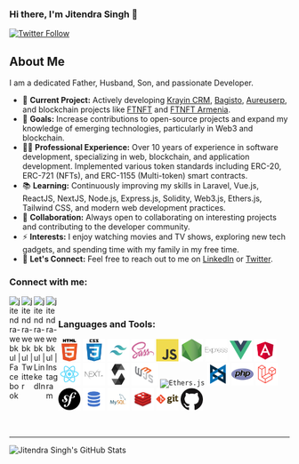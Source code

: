### Hi there, I'm Jitendra Singh 👋

[![Twitter Follow](https://img.shields.io/twitter/follow/jitendrajitu2?color=1DA1F2&logo=twitter&style=for-the-badge)](https://twitter.com/intent/follow?original_referer=https%3A%2F%2Fgithub.com%2Fjitendrajitu2&screen_name=jitendrajitu2)

## About Me

I am a dedicated Father, Husband, Son, and passionate Developer.

- 🌱 **Current Project:** Actively developing [Krayin CRM][crm_link], [Bagisto][bagisto_link], [Aureuserp][aureuserp_link], and blockchain projects like [FTNFT][ftnft_link] and [FTNFT Armenia][ftnft_am_link].
- 🥅 **Goals:** Increase contributions to open-source projects and expand my knowledge of emerging technologies, particularly in Web3 and blockchain.
- 👨‍💻 **Professional Experience:** Over 10 years of experience in software development, specializing in web, blockchain, and application development. Implemented various token standards including ERC-20, ERC-721 (NFTs), and ERC-1155 (Multi-token) smart contracts.
- 📚 **Learning:** Continuously improving my skills in Laravel, Vue.js, ReactJS, NextJS, Node.js, Express.js, Solidity, Web3.js, Ethers.js, Tailwind CSS, and modern web development practices.
- 🤝 **Collaboration:** Always open to collaborating on interesting projects and contributing to the developer community.
- ⚡ **Interests:** I enjoy watching movies and TV shows, exploring new tech gadgets, and spending time with my family in my free time.
- 💬 **Let's Connect:** Feel free to reach out to me on [LinkedIn][linkedin] or [Twitter][twitter].

### Connect with me:

[<img align="left" alt="jitendra-webkul | Facebook" width="22px" src="https://cdn.jsdelivr.net/npm/simple-icons@v3/icons/facebook.svg" />][facebook]
[<img align="left" alt="jitendra-webkul | Twitter" width="22px" src="https://cdn.jsdelivr.net/npm/simple-icons@v3/icons/twitter.svg" />][twitter]
[<img align="left" alt="jitendra-webkul | LinkedIn" width="22px" src="https://cdn.jsdelivr.net/npm/simple-icons@v3/icons/linkedin.svg" />][linkedin]
[<img align="left" alt="jitendra-webkul | Instagram" width="22px" src="https://cdn.jsdelivr.net/npm/simple-icons@v3/icons/instagram.svg" />][instagram]

<br />

### Languages and Tools:

<code><img alt="HTMl" height="40" src="https://raw.githubusercontent.com/github/explore/80688e429a7d4ef2fca1e82350fe8e3517d3494d/topics/html/html.png" /></code>
<code><img alt="CSS" height="40" src="https://raw.githubusercontent.com/github/explore/80688e429a7d4ef2fca1e82350fe8e3517d3494d/topics/css/css.png" /></code>
<code><img alt="SASS" height="40" src="https://raw.githubusercontent.com/github/explore/80688e429a7d4ef2fca1e82350fe8e3517d3494d/topics/tailwind/tailwind.png" /></code>
<code><img alt="Tailwind CSS" height="40" src="https://raw.githubusercontent.com/github/explore/80688e429a7d4ef2fca1e82350fe8e3517d3494d/topics/sass/sass.png" /></code>
<code><img alt="Java Script" height="40" src="https://raw.githubusercontent.com/github/explore/80688e429a7d4ef2fca1e82350fe8e3517d3494d/topics/javascript/javascript.png" /></code>
<code><img alt="Node.js" height="40" src="https://raw.githubusercontent.com/github/explore/80688e429a7d4ef2fca1e82350fe8e3517d3494d/topics/nodejs/nodejs.png" /></code>
<code><img alt="Express.js" height="40" src="https://raw.githubusercontent.com/github/explore/80688e429a7d4ef2fca1e82350fe8e3517d3494d/topics/express/express.png" /></code>
<code><img alt="Vue Js" height="40" src="https://raw.githubusercontent.com/github/explore/80688e429a7d4ef2fca1e82350fe8e3517d3494d/topics/vue/vue.png"></code>
<code><img alt="Angular" height="40" src="https://raw.githubusercontent.com/github/explore/80688e429a7d4ef2fca1e82350fe8e3517d3494d/topics/angular/angular.png"></code>
<code><img alt="React" height="40" src="https://raw.githubusercontent.com/github/explore/80688e429a7d4ef2fca1e82350fe8e3517d3494d/topics/react/react.png"></code>
<code><img alt="Next.js" height="40" src="https://raw.githubusercontent.com/github/explore/28b02bbc9ad9f7a503c43775aebeb515dc2da5fc/topics/nextjs/nextjs.png"></code>
<code><img alt="Solidity" height="40" src="https://raw.githubusercontent.com/github/explore/ba9de12f88fd08825c51928e91f1678cb5c94b26/topics/solidity/solidity.png"></code>
<code><img alt="Web3.js" height="40" src="https://raw.githubusercontent.com/ChainSafe/web3.js/1.x/assets/logo/web3js.jpg"></code>
<code><img alt="Ethers.js" height="40" src="https://docs.ethers.org/v6/static/logo.svg" /></code>
<code><img alt="Backbone Js" height="40" src="https://raw.githubusercontent.com/github/explore/80688e429a7d4ef2fca1e82350fe8e3517d3494d/topics/backbonejs/backbonejs.png"></code>
<code><img alt="PHP" height="40" src="https://raw.githubusercontent.com/github/explore/80688e429a7d4ef2fca1e82350fe8e3517d3494d/topics/php/php.png" /></code>
<code><img alt="Laravel" height="40" src="https://raw.githubusercontent.com/github/explore/80688e429a7d4ef2fca1e82350fe8e3517d3494d/topics/laravel/laravel.png" /></code>
<code><img alt="Symfony" height="40" src="https://raw.githubusercontent.com/github/explore/80688e429a7d4ef2fca1e82350fe8e3517d3494d/topics/symfony/symfony.png" /></code>
<code><img alt="SQL" height="40" src="https://raw.githubusercontent.com/github/explore/80688e429a7d4ef2fca1e82350fe8e3517d3494d/topics/sql/sql.png" /></code>
<code><img alt="MySQL" height="40" src="https://raw.githubusercontent.com/github/explore/80688e429a7d4ef2fca1e82350fe8e3517d3494d/topics/mysql/mysql.png" /></code>
<code><img alt="Redis" height="40" src="https://raw.githubusercontent.com/github/explore/80688e429a7d4ef2fca1e82350fe8e3517d3494d/topics/redis/redis.png" /></code>
<code><img alt="Git" height="40" src="https://raw.githubusercontent.com/github/explore/80688e429a7d4ef2fca1e82350fe8e3517d3494d/topics/git/git.png" /></code>
<code><img alt="Github" height="40" src="https://raw.githubusercontent.com/github/explore/78df643247d429f6cc873026c0622819ad797942/topics/github/github.png" /></code>

<br />

---

<img align="left" alt="Jitendra Singh's GitHub Stats" src="https://github-readme-stats.vercel.app/api?username=jitendra-webkul&show_icons=true&hide_border=true" />

[crm_link]: https://github.com/krayin/laravel-crm
[bagisto_link]: https://github.com/bagisto/bagisto
[aureuserp_link]: https://github.com/aureuserp/aureuserp
[ftnft_link]: https://ftnft.com
[ftnft_am_link]: https://ftnft.am
[facebook]: https://facebook.com/jitendra.jitu.100
[twitter]: https://twitter.com/jitendrajitu2
[instagram]: https://instagram.com/jitendra.singh15
[linkedin]: https://linkedin.com/in/jitendra-singh-a2214876

